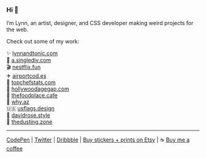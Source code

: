 ### Hi 👋

I’m Lynn, an artist, designer, and CSS developer making weird projects for the web.

Check out some of my work:

✨ [lynnandtonic.com](https://lynnandtonic.com) <br>
🎨 [a.singlediv.com](https://a.singlediv.com) <br>
🎬 [nestflix.fun](https://nestflix.fun) <br>
✈ [airportcod.es](https://airportcod.es) <br>
🔪 [topchefstats.com](https://topchefstats.com) <br>
🎥 [hollywoodagegap.com](https://hollywoodagegap.com) <br>
🍤 [thefoodplace.cafe](https://thefoodplace.cafe) <br>
🌵 [why.az](https://why.az) <br>
🇺🇸 [usflags.design](https://usflags.design) <br>
👕 [davidrose.style](https://davidrose.style) <br>
🧹 [thedusting.zone](https://thedusting.zone)

----

[CodePen](https://codepen.io/lynnandtonic) | [Twitter](https://twitter.com/lynnandtonic) | [Dribbble](https://dribbble.com/lynnandtonic) | [Buy stickers + prints on Etsy](https://www.etsy.com/shop/lynnandtonic) | ☕ [Buy me a coffee](https://www.buymeacoffee.com/lynnandtonic)
